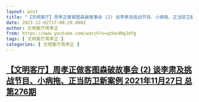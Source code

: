 ```yaml
---
layout: post
title: "【文明客厅】周孝正做客图森破故事会 (2) 谈李肃及挑战节目、小病拖、正当防卫新案例 2021年11月27日 总第276期"
date: 2021-12-02T17:00:29.000Z
author: 文明客厅周孝正
from: https://www.youtube.com/watch?v=qtUo4NqJdfg
tags: [ 文明客厅周孝正 ]
categories: [ 文明客厅周孝正 ]
---
```

<!--1638464429000-->
[【文明客厅】周孝正做客图森破故事会 (2) 谈李肃及挑战节目、小病拖、正当防卫新案例 2021年11月27日 总第276期](https://www.youtube.com/watch?v=qtUo4NqJdfg)
------

<div>

</div>
